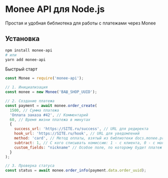 # Monee API для Node.js

Простая и удобная библиотека для работы с платежами через Monee

## Установка

```bash
npm install monee-api
# или
yarn add monee-api
```
Быстрый старт
```javascript
const Monee = require('monee-api');

// 1. Инициализация
const monee = new Monee('ВАШ_SHOP_UUID');

// 2. Создание платежа
const payment = await monee.order_create(
  1500, // Сумма платежа
  'Оплата заказа #42', // Комментарий
  60, // Время жизни платежа в минутах
  {
    success_url: 'https://SITE.ru/success', // URL для редиректа
    hook_url: 'https://SITE.ru/hook', // URL для уведомлений
    method: 'card', // Метод оплаты, взятый из библиотеки docs.monee.pro
    subtract: 1, // С кого списывать комиссию: 1 - с клиента, 0 - с магазина
    custom_fields: "nickname" // Особое поле, по которому будет платеж связан с заказчиком
  }
);

// 3. Проверка статуса
const status = await monee.order_info(payment.data.order_uuid);
```
